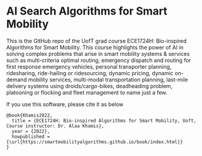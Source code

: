 # AI Search Algorithms for Smart Mobility

This is the GitHub repo of the UofT grad course ECE1724H: Bio-inspired Algorithms for Smart Mobility. This course highlights the power of AI in solving complex problems that arise in smart mobility systems & services such as multi-criteria optimal routing, emergency dispatch and routing for first response emergency vehicles, personal transporter planning, ridesharing, ride-hailing or ridesourcing, dynamic pricing, dynamic on-demand mobility services, multi-modal transportation planning, last-mile delivery systems using droids/cargo-bikes, deadheading problem, platooning or flocking and fleet management to name just a few.

If you use this software, please cite it as below
```
@book{Khamis2022,
  title = {ECE1724H: Bio-inspired Algorithms for Smart Mobility, Uoft, Course instructor: Dr. Alaa Khamis},
  year = {2022},
  howpublished = {\url{https://smartmobilityalgorithms.github.io/book/index.html}}
}
```
